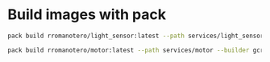 # Build images with pack

```bash
pack build rromanotero/light_sensor:latest --path services/light_sensor --builder gcr.io/buildpacks/builder:v1

pack build rromanotero/motor:latest --path services/motor --builder gcr.io/buildpacks/builder:v1
```
